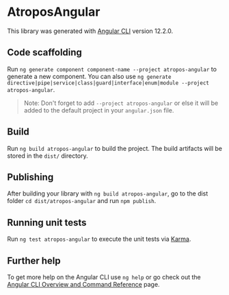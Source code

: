 # AtroposAngular

This library was generated with [Angular CLI](https://github.com/angular/angular-cli) version 12.2.0.

## Code scaffolding

Run `ng generate component component-name --project atropos-angular` to generate a new component. You can also use `ng generate directive|pipe|service|class|guard|interface|enum|module --project atropos-angular`.
> Note: Don't forget to add `--project atropos-angular` or else it will be added to the default project in your `angular.json` file. 

## Build

Run `ng build atropos-angular` to build the project. The build artifacts will be stored in the `dist/` directory.

## Publishing

After building your library with `ng build atropos-angular`, go to the dist folder `cd dist/atropos-angular` and run `npm publish`.

## Running unit tests

Run `ng test atropos-angular` to execute the unit tests via [Karma](https://karma-runner.github.io).

## Further help

To get more help on the Angular CLI use `ng help` or go check out the [Angular CLI Overview and Command Reference](https://angular.io/cli) page.
